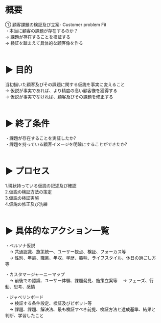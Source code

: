 # 概要
① 顧客課題の検証及び立案- Customer problem Fit<br>
・本当に顧客の課題が存在するのか？<br>
→ 課題が存在することを検証する<br>
→ 検証を踏まえて具体的な顧客像を作る<br><br>
 
# ▶︎ 目的<br>
当初描いた顧客及びその課題に関する仮説を事実に変えること<br>
→ 仮説が事実であれば、より精度の高い顧客像を獲得する<br>
→ 仮説が事実でなければ、顧客及びその課題を修正する<br><br>

# ▶︎ 終了条件<br>
・課題が存在することを実証したか? <br>
・課題を持っている顧客イメージを明確にすることができたか?<br><br>

# ▶︎ プロセス<br>
1.現状持っている仮説の記述及び確認<br>
2.仮説の検証方法の策定<br>
3.仮説の検証実施<br>
4.仮説の修正及び洗練<br><br>

# ▶︎ 具体的なアクション一覧<br>
・ペルソナ仮説<br>
　→ 共通認識、施策統一、ユーザー視点、検証、フォーカス等<br>
　→ 性別、年齢、職業、年収、学歴、趣味、ライフスタイル、休日の過ごし方等
 
・カスタマージャーニーマップ<br>
　→ 前後での認識、ユーザー体験、課題発見、施策立案等
　→ フェーズ、行動、思考、感情
 
・ジャベリンボード<br>
　→ 検証する条件設定、検証及びピボット等<br>
　→ 課題、課題、解決法、最も検証すべき前提、検証方法と達成基準、結果と判断、学習したこと
